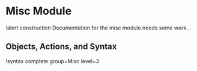 # Misc Module

!alert construction
Documentation for the misc module needs some work...

## Objects, Actions, and Syntax

!syntax complete group=Misc level=3
